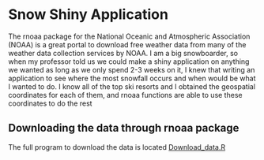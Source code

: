 # Snow Shiny Application

The rnoaa package for the National Oceanic and Atmospheric Association (NOAA) is a great portal to download free weather data from many of the weather data collection services by NOAA.
I am a big snowboarder, so when my professor told us we could make a shiny application on anything we wanted as long as we only spend 2-3 weeks on it, I knew that writing an application to see where the most
snowfall occurs and when would be what I wanted to do. I know all of the top ski resorts and I obtained the geospatial coordinates for each of them, and rnoaa functions are able to use
these coordinates to do the rest

## Downloading the data through rnoaa package

The full program to download the data is located [Download_data.R](chrisb347/Snow/Download_data.R)


